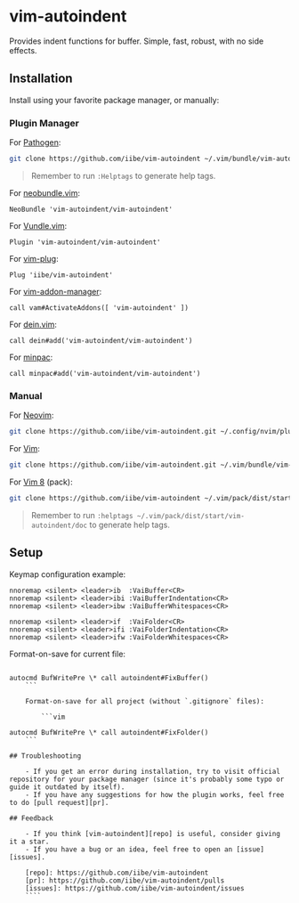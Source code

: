 # vim-autoindent

Provides indent functions for buffer. Simple, fast, robust, with no side effects.

## Installation

Install using your favorite package manager, or manually:

### Plugin Manager

For [Pathogen](https://github.com/tpope/vim-pathogen):

```bash
git clone https://github.com/iibe/vim-autoindent ~/.vim/bundle/vim-autoindent
```

> Remember to run `:Helptags` to generate help tags.

For [neobundle.vim](https://github.com/shougo/neobundle.vim):

```vim
NeoBundle 'vim-autoindent/vim-autoindent'
```

For [Vundle.vim](https://github.com/vundlevim/vundle.vim):

```vim
Plugin 'vim-autoindent/vim-autoindent'
```

For [vim-plug](https://github.com/junegunn/vim-plug):

```vim
Plug 'iibe/vim-autoindent'
```

For [vim-addon-manager](https://github.com/marcweber/vim-addon-manager):

```vim
call vam#ActivateAddons([ 'vim-autoindent' ])
```

For [dein.vim](https://github.com/shougo/dein.vim):

```vim
call dein#add('vim-autoindent/vim-autoindent')
```

For [minpac](https://github.com/k-takata/minpac):

```vim
call minpac#add('vim-autoindent/vim-autoindent')
```

### Manual

For [Neovim](https://neovim.io):

```bash
git clone https://github.com/iibe/vim-autoindent.git ~/.config/nvim/plugged/vim-autoindent
```

For [Vim](https://www.vim.org):

```bash
git clone https://github.com/iibe/vim-autoindent.git ~/.vim/bundle/vim-autoindent
```

For [Vim 8](https://www.vim.org) (pack):

```bash
git clone https://github.com/iibe/vim-autoindent ~/.vim/pack/dist/start/vim-autoindent
```

> Remember to run `:helptags ~/.vim/pack/dist/start/vim-autoindent/doc` to generate help tags.

## Setup

Keymap configuration example:

```vim
nnoremap <silent> <leader>ib  :VaiBuffer<CR>
nnoremap <silent> <leader>ibi :VaiBufferIndentation<CR>
nnoremap <silent> <leader>ibw :VaiBufferWhitespaces<CR>

nnoremap <silent> <leader>if  :VaiFolder<CR>
nnoremap <silent> <leader>ifi :VaiFolderIndentation<CR>
nnoremap <silent> <leader>ifw :VaiFolderWhitespaces<CR>
```

Format-on-save for current file:

````vim

autocmd BufWritePre \* call autoindent#FixBuffer()
    ```

    Format-on-save for all project (without `.gitignore` files):

        ```vim

autocmd BufWritePre \* call autoindent#FixFolder()
    ```

## Troubleshooting

    - If you get an error during installation, try to visit official repository for your package manager (since it's probably some typo or guide it outdated by itself).
    - If you have any suggestions for how the plugin works, feel free to do [pull request][pr].

## Feedback

    - If you think [vim-autoindent][repo] is useful, consider giving it a star.
    - If you have a bug or an idea, feel free to open an [issue][issues].

    [repo]: https://github.com/iibe/vim-autoindent
    [pr]: https://github.com/iibe/vim-autoindent/pulls
    [issues]: https://github.com/iibe/vim-autoindent/issues
    ````
